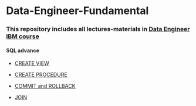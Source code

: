 # Data-Engineer-Fundamental
### This repository includes all lectures-materials in [Data Engineer IBM course](https://www.coursera.org/professional-certificates/ibm-data-engineer)

#### SQL advance
+ [CREATE VIEW](https://cf-courses-data.s3.us.cloud-object-storage.appdomain.cloud/IBMDeveloperSkillsNetwork-DB0201EN-SkillsNetwork/labs/Labs_Coursera_V5/labs/Lab%20-%20Using%20Views/instructional-labs.md.html?origin=www.coursera.org)

+ [CREATE PROCEDURE](https://cf-courses-data.s3.us.cloud-object-storage.appdomain.cloud/IBMDeveloperSkillsNetwork-DB0201EN-SkillsNetwork/labs/Labs_Coursera_V5/labs/Lab%20-%20Stored%20Procedures/instructional-labs.md.html?origin=www.coursera.org)

+ [COMMIT and ROLLBACK](https://cf-courses-data.s3.us.cloud-object-storage.appdomain.cloud/IBMDeveloperSkillsNetwork-DB0201EN-SkillsNetwork/labs/Labs_Coursera_V5/labs/Lab%20-%20Committing%20and%20Rolling%20back%20a%20Transaction/instructional-labs.md.html?origin=www.coursera.org)

+ [JOIN](https://cf-courses-data.s3.us.cloud-object-storage.appdomain.cloud/IBMDeveloperSkillsNetwork-DB0201EN-SkillsNetwork/labs/Labs_Coursera_V5/labs/Lab%20-%20Joins/instructional-labs.md.html?origin=www.coursera.org)